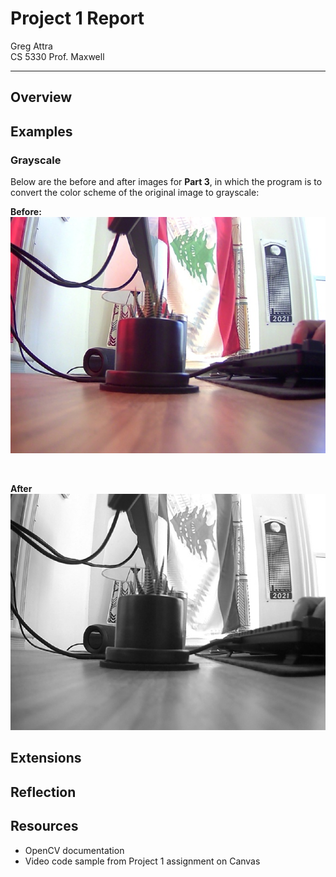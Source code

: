 # Project 1 Report
Greg Attra <br>
CS 5330 Prof. Maxwell

---

## Overview

## Examples

### Grayscale

Below are the before and after images for **Part 3**, in which the program is to convert the color scheme of the original image to grayscale:

**Before:**
<br>
<img src="images/examples/gs_before.jpg"/>

<br>

**After**
<br>
<img src="images/examples/gs_after.jpg"/>

## Extensions

## Reflection

## Resources
- OpenCV documentation
- Video code sample from Project 1 assignment on Canvas